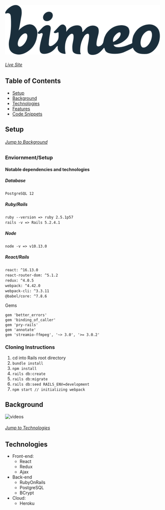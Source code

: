 ![logo](vimeo_clone/public/bimeoJP.png)

###### [Live Site](https://bimeo.herokuapp.com/#/)

## Table of Contents

* [Setup](#setup)
* [Background](#background)
* [Technologies](#technologies)
* [Features](#features)
* [Code Snippets](#code-snippets)

## Setup

###### [Jump to Background](#background)

### Enviornment/Setup 

#### Notable dependencies and technologies

##### Database
```PostgreSQL 12```

##### Ruby/Rails
```ruby --version => ruby 2.5.1p57```
<br/>
```rails -v => Rails 5.2.4.1```
<br/>

##### Node
```node -v => v10.13.0```

##### React/Rails
```react: ^16.13.0```
<br/>
```react-router-dom: ^5.1.2```
<br/>
```redux: ^4.0.5```
<br/>
```webpack: ^4.42.0```
<br/>
```webpack-cli: ^3.3.11```
<br/>
```@babel/core: ^7.8.6```


Gems

```
gem 'better_errors'
gem 'binding_of_caller'
gem 'pry-rails'
gem 'annotate'
gem 'streamio-ffmpeg', '~> 3.0', '>= 3.0.2'
```

### Cloning Instructions

1. cd into Rails root directory
2. ```bundle install```
3. ```npm install```
4. ```rails db:create```
5. ```rails db:migrate```
6. ```rails db:seed RAILS_ENV=development```
7. ```npm start // initializing webpack```


## Background

![videos](public/bimeo-carousel-giphy.gif "Videos")


###### [Jump to Technologies](#technologies)

## Technologies

* Front-end:
  * React
  * Redux
  * Ajax
* Back-end
  * RubyOnRails
  * PostgreSQL
  * BCrypt
* Cloud:
  * Heroku
